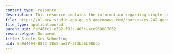 ```yaml
---
content_type: resource
description: This resource contains the information regarding single-sex schooling.
file: https://ol-ocw-studio-app-qa.s3.amazonaws.com/courses/es-242-gender-issues-in-academics-and-academia-spring-2004/6a9d409488f318e5ae373f3ba6b98bcb_MITES_242S04_ses6.pdf
file_type: application/pdf
parent_uid: fef46fc1-e382-f92c-405c-4ce968817062
resourcetype: Document
title: Single-Sex Schooling
uid: 6a9d4094-88f3-18e5-ae37-3f3ba6b98bcb
---
```


